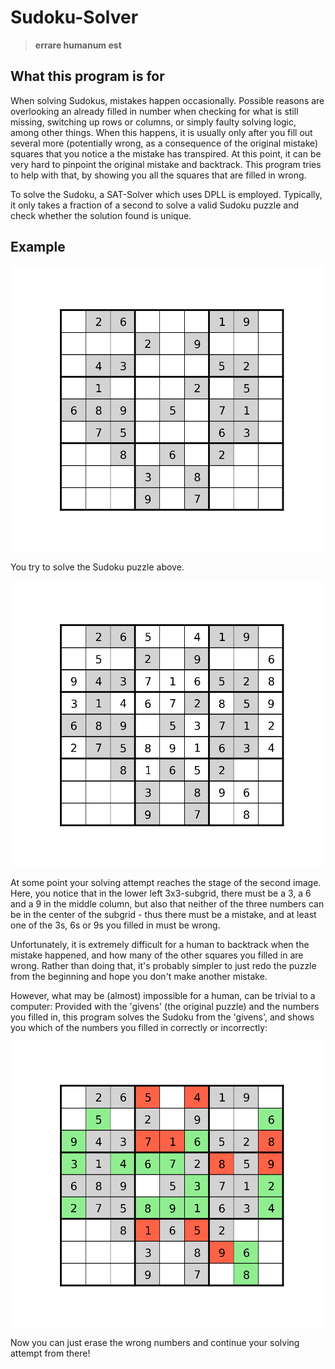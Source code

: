 # Sudoku-Solver

>**errare humanum est**

## What this program is for

When solving Sudokus, mistakes happen occasionally. Possible reasons are overlooking an already filled in number when checking for what is still missing, switching up rows or columns, or simply faulty solving logic, among other things.
When this happens, it is usually only after you fill out several more (potentially wrong, as a consequence of the original mistake) squares that you notice a the mistake has transpired.
At this point, it can be very hard to pinpoint the original mistake and backtrack. This program tries to help with that, by showing you all the squares that are filled in wrong.

To solve the Sudoku, a SAT-Solver which uses DPLL is employed. Typically, it only takes a fraction of a second to solve a valid Sudoku puzzle and check whether the solution found is unique.

## Example

![Sudoku-Puzzle](example_images/0_sudoku_given.png?raw=true)

You try to solve the Sudoku puzzle above.

![Sudoku-Attempt](example_images/1_sudoku_attempted.png?raw=true)

At some point your solving attempt reaches the stage of the second image. Here, you notice that in the lower left 3x3-subgrid, there must be a 3, a 6 and a 9 in the middle column, but also that neither of the three numbers can be in the center of the subgrid - thus there must be a mistake, and at least one of the 3s, 6s or 9s you filled in must be wrong.

Unfortunately, it is extremely difficult for a human to backtrack when the mistake happened, and how many of the other squares you filled in are wrong. Rather than doing that, it's probably simpler to just redo the puzzle from the beginning and hope you don't make another mistake.

However, what may be (almost) impossible for a human, can be trivial to a computer:
Provided with the 'givens' (the original puzzle) and the numbers you filled in, 
this program solves the Sudoku from the 'givens', and shows you which of the numbers you filled in correctly or incorrectly:

![Sudoku-Mistakes](example_images/2_sudoku_mistakes.png?raw=true)

Now you can just erase the wrong numbers and continue your solving attempt from there!
